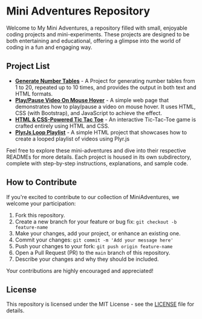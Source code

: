 # Mini Adventures Repository

Welcome to My Mini Adventures, a repository filled with small, enjoyable coding projects and mini-experiments. These projects are designed to be both entertaining and educational, offering a glimpse into the world of coding in a fun and engaging way.

## Project List

- [**Generate Number Tables**](generate-number-tables/README.md) - A Project for generating number tables from 1 to 20, repeated up to 10 times, and provides the output in both text and HTML formats.
- [**Play/Pause Video On Mouse Hover**](play-pause-video-on-hover/README.md) - A simple web page that demonstrates how to play/pause a video on mouse hover. It uses HTML, CSS (with Bootstrap), and JavaScript to achieve the effect.
- [**HTML & CSS-Powered Tic Tac Toe**](pure-css-tic-tac-toe/README.md) - An interactive Tic-Tac-Toe game is crafted entirely using HTML and CSS.
- [**PlyrJs Loop Playlist**](plyr-js-loop-playlist/README.md) - A simple HTML project that showcases how to create a looped playlist of videos using Plyr.js

Feel free to explore these mini-adventures and dive into their respective READMEs for more details. Each project is housed in its own subdirectory, complete with step-by-step instructions, explanations, and sample code.

## How to Contribute

If you're excited to contribute to our collection of MiniAdventures, we welcome your participation:

1. Fork this repository.
2. Create a new branch for your feature or bug fix: `git checkout -b feature-name`
3. Make your changes, add your project, or enhance an existing one.
4. Commit your changes: `git commit -m 'Add your message here'`
5. Push your changes to your fork: `git push origin feature-name`
6. Open a Pull Request (PR) to the `main` branch of this repository.
7. Describe your changes and why they should be included.

Your contributions are highly encouraged and appreciated!

## License

This repository is licensed under the MIT License - see the [LICENSE](LICENSE) file for details.

